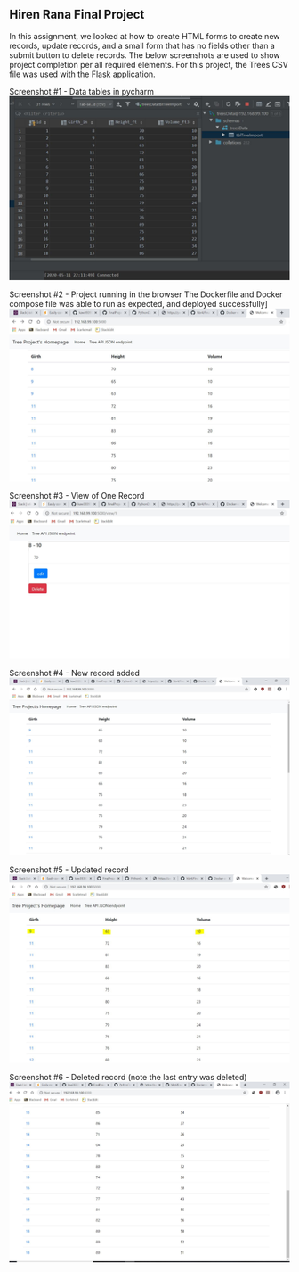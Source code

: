 ## Hiren Rana Final Project
In this assignment, we looked at how to create HTML forms to create new records, update records, and a small form that has no fields other than a submit button to delete records.
The below screenshots are used to show project completion per all required elements. For this project, the Trees CSV file was used with the Flask application.

Screenshot #1 - Data tables in pycharm
![Data tables in pycharm](screenshots/PartA.JPG)

Screenshot #2 - Project running in the browser
The Dockerfile and Docker compose file was able to run as expected, and deployed successfully]
![Project running in browser](screenshots/PartB.JPG)

Screenshot #3 - View of One Record
![View of one record](screenshots/PartC.JPG)

Screenshot #4 - New record added
![New record added](screenshots/PartD.JPG)

Screenshot #5 - Updated record
![Updated record](screenshots/PartE.JPG)

Screenshot #6 - Deleted record (note the last entry was deleted)
![Deleted record](screenshots/PartF.JPG)